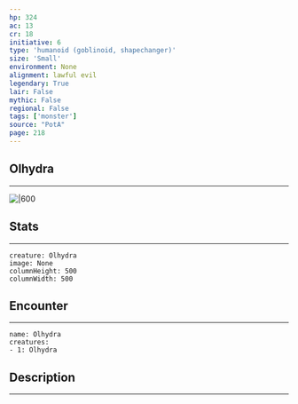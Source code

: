 ```yaml
---
hp: 324
ac: 13
cr: 18
initiative: 6
type: 'humanoid (goblinoid, shapechanger)'    
size: 'Small'
environment: None
alignment: lawful evil
legendary: True
lair: False
mythic: False
regional: False
tags: ['monster']
source: "PotA"
page: 218
---
```


## Olhydra
---

![|600](D:/Program%20Files/5e.tools/img/bestiary/PotA/Olhydra.jpg)

## Stats
---

```statblock
creature: Olhydra
image: None
columnHeight: 500
columnWidth: 500
```

## Encounter
---

```encounter-table
name: Olhydra
creatures:
- 1: Olhydra
```

## Description
---




